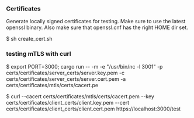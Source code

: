 ### Certificates
Generate locally signed certificates for testing. Make sure to use the latest openssl binary.
Also make sure that openssl.cnf has the right HOME dir set.

$ sh create_cert.sh 

### testing mTLS with curl
$ export PORT=3000; cargo run -- -m -e "/usr/bin/nc -l 3001" -p certs/certificates/server_certs/server.key.pem -c certs/certificates/server_certs/server.cert.pem -a certs/certificates/mtls/certs/cacert.pe

$ curl --cacert certs/certificates/mtls/certs/cacert.pem --key certs/certificates/client_certs/client.key.pem --cert certs/certificates/client_certs/client.cert.pem https://localhost:3000/test 


